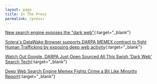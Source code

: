```yaml
---
layout: page
title: In The Press
permalink: /press/
---
```


[New search engine exposes the "dark web"]( http://www.cbsnews.com/videos/new-search-engine-exposes-the-dark-web/){:target="_blank"}

[Sotera's DataWake Browser supports DARPA MEMEX contract to fight Human Trafficking by exposing deep web activity]( http://www.prnewswire.com/news-releases/soteras-datawake-browser-supports-darpa-memex-contract-to-fight-human-trafficking-by-exposing-deep-web-activity-300061991.html){:target="_blank"}

[Watch Out Google, DARPA Just Open Sourced All This Swish 'Dark Web' Search Tech]( http://www.forbes.com/sites/thomasbrewster/2015/04/17/darpa-nasa-and-partners-show-off-memex/){:target="_blank"}

[Deep Web Search Engine Memex Fights Crime a Bit Like Minority Report]( http://gizmodo.com/deep-web-search-engine-memex-fights-crime-a-bit-like-mi-1684674056){:target="_blank"}
